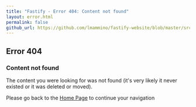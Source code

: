 ```yaml
---
title: "Fastify - Error 404: Content not found"
layout: error.html
permalink: false
github_url: https://github.com/lmammino/fastify-website/blob/master/src/website/content/error.md
---
```


## Error 404

### Content not found

The content you were looking for was not found (it's very likely it never existed or it was deleted or moved).

Please go back to the [Home Page](/) to continue your navigation
